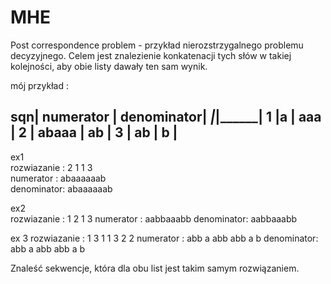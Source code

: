 # MHE

Post correspondence problem - przykład nierozstrzygalnego problemu decyzyjnego.
Celem jest znalezienie konkatenacji tych słów w takiej kolejności, aby obie listy dawały ten sam wynik.

mój przykład :

sqn| numerator |   denominator|
___|___________|______________|
1  |a          |      aaa     |
2  | abaaa     |        ab    |
3  | ab        |        b     |
--------------------------------
ex1                            
rozwiazanie : 2 1 1 3         
numerator  : abaaaaaab        
denominator: abaaaaaab 

ex2                   
rozwiazanie : 1 2 1 3 
numerator  : aabbaaabb
denominator: aabbaaabb

ex 3
rozwiazanie : 1 3 1 1 3 2 2
numerator  : abb a abb abb a b
denominator: abb a abb abb a b


Znaleść sekwencje, która dla obu list jest takim samym rozwiązaniem. 

